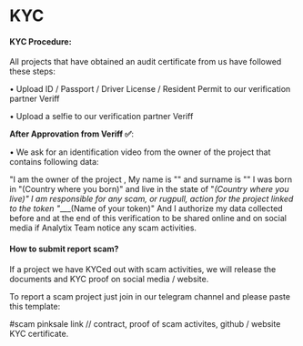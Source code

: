 # KYC

#### KYC Procedure:

All projects that have obtained an audit certificate from us have followed these steps:

• Upload ID / Passport / Driver License / Resident Permit to our verification partner Veriff

• Upload a selfie to our verification partner Veriff

**After Approvation from Veriff ✅**:

• We ask for an identification video from the owner of the project that contains following data:

"I am the owner of the project , My name is "" and surname is "" I was born in "(Country where you born)" and live in the state of "_(Country where you live)" I am responsible for any scam, or rugpull, action for the project linked to the token "____(Name of your token)" And I authorize my data collected before and at the end of this verification to be shared online and on social media if Analytix Team notice any scam activities.


#### How to submit report scam?


If a project we have KYCed out with scam activities, we will release the documents and KYC proof on social media / website.

To report a scam project just join in our telegram channel and please paste this template:

#scam pinksale link // contract, proof of scam activites, github / website KYC certificate.
